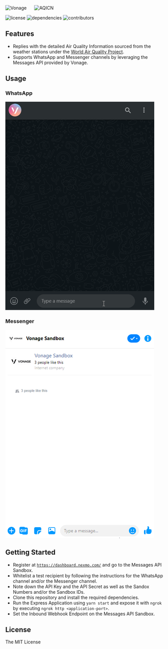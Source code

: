 <p align="left">
  <img src="https://developer.nexmo.com/images/logos/vbc-logo.svg" height="43px" style="margin-right:20px" alt="Vonage" />
  <img src="https://aqicn.org/air/images/aqicnxl.png" height="48px" alt="AQICN" />
</p>

![license](https://img.shields.io/github/license/sudiptog81/vonage-aqi?style=flat-square) ![dependencies](https://img.shields.io/david/sudiptog81/vonage-aqi?style=flat-square) ![contributors](https://img.shields.io/github/contributors/sudiptog81/vonage-aqi?style=flat-square)

## Features

* Replies with the detailed Air Quality Information sourced from the weather stations under the [World Air Quality Project](https://aqicn.org/).
* Supports WhatsApp and Messenger channels by leveraging the Messages API provided by Vonage.

## Usage

### WhatsApp

![whatsapp](./.github/assets/vonage-aqi-whatsapp.gif)

### Messenger

![messenger](./.github/assets/vonage-aqi-messenger.gif)

## Getting Started

* Register at [`https://dashboard.nexmo.com/`](https://dashboard.nexmo.com/) and go to the Messages API Sandbox. 
* Whitelist a test recipient by following the instructions for the WhatsApp channel and/or the Messenger channel.
* Note down the API Key and the API Secret as well as the Sandox Numbers and/or the Sandbox IDs.
* Clone this repository and install the required dependencies.
* Run the Express Application using `yarn start` and expose it with `ngrok` by executing `ngrok http <application-port>`.
* Set the Inbound Webhook Endpoint on the Messages API Sandbox.

## License

The MIT License
